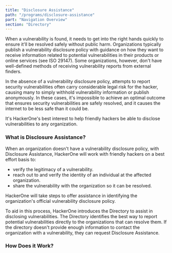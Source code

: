 ```yaml
---
title: "Disclosure Assistance"
path: "/programs/disclosure-assistance"
part: "Navigation Overview"
section: "Directory"
---
```


When a vulnerability is found, it needs to get into the right hands quickly to ensure it'll be resolved safely without public harm. Organizations typically publish a vulnerability disclosure policy with guidance on how they want to receive information related to potential vulnerabilities in their products or online services (see ISO 29147). Some organizations, however, don't have well-defined methods of receiving vulnerability reports from external finders.

In the absence of a vulnerability disclosure policy, attempts to report security vulnerabilities often carry considerable legal risk for the hacker, causing many to simply withhold vulnerability information or publish anonymously. In these cases, it's impossible to achieve an optimal outcome that ensures security vulnerabilities are safely resolved, and it causes the internet to be less safe than it could be.

It's HackerOne's best interest to help friendly hackers be able to disclose vulnerabilities to any organization.

### What is Disclosure Assistance?
When an organization doesn't have a vulnerability disclosure policy, with Disclosure Assistance, HackerOne will work with friendly hackers on a best effort basis to:
* verify the legitimacy of a vulnerability.
* reach out to and verify the identity of an individual at the affected organization.
* share the vulnerability with the organization so it can be resolved.

HackerOne will take steps to offer assistance in identifying the organization's official vulnerability disclosure policy.

To aid in this process, HackerOne introduces the Directory to assist in disclosing vulnerabilities. The Directory identifies the best way to report potential vulnerabilities directly to the organizations that can resolve them. If the directory doesn't provide enough information to contact the organization with a vulnerability, they can request Disclosure Assistance.

### How Does it Work?
